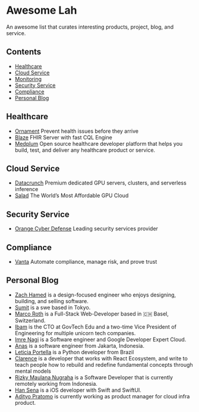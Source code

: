 # Awesome Lah
An awesome list that curates interesting products, project, blog, and service.

## Contents
- [Healthcare](#healthcare)
- [Cloud Service](#cloud-service)
- [Monitoring](#monitoring)
- [Security Service](#security-service)
- [Compliance](#compliance)
- [Personal Blog](#personal-blog)

## Healthcare
- [Ornament](https://ornament.health/) Prevent health issues before they arrive
- [Blaze](https://samply.github.io/blaze/) FHIR Server with fast CQL Engine
- [Medplum](https://www.medplum.com/) Open source healthcare developer platform that helps you build, test, and deliver any healthcare product or service.

## Cloud Service
- [Datacrunch](https://datacrunch.io/) Premium dedicated GPU servers, clusters, and serverless inference
- [Salad](https://salad.com/) The World’s Most Affordable GPU Cloud

## Security Service
- [Orange Cyber Defense](https://www.orangecyberdefense.com/) Leading security services provider

## Compliance
- [Vanta](https://www.vanta.com/) Automate compliance, manage risk, and prove trust

## Personal Blog
- [Zach Hamed](https://zmh.org/) is a design-focused engineer who enjoys designing, building, and selling software.
- [Sumit](https://www.sumit.ml/) is a swe based in Tokyo.
- [Marco Roth](https://marcoroth.dev/) is a Full-Stack Web-Developer based in 🇨🇭 Basel, Switzerland.
- [Ibam](https://ibam.id/) is the CTO at GovTech Edu and a two-time Vice President of Engineering for multiple unicorn tech companies.
- [Imre Nagi](https://imrenagi.com/#google_vignette) is a Software engineer and Google Developer Expert Cloud.
- [Anas](https://www.jurnalanas.com/) is a software engineer from Jakarta, Indonesia.
- [Leticia Portella](https://leportella.com/) is a Python developer from Brazil
- [Clarence](https://theodorusclarence.com/) is a developer that works with React Ecosystem, and write to teach people how to rebuild and redefine fundamental concepts through mental models
- [Rizky Maulana Nugraha](https://maulana.id/) is a Software Developer that is currently remotely working from Indonesia.
- [Han Sena](https://www.hidayatabisena.com/) is a iOS developer with Swift and SwiftUI.
- [Adityo Pratomo](https://adityop.medium.com/) is currently working as product manager for cloud infra product.
